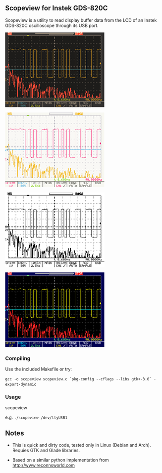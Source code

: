 ## Scopeview for Instek GDS-820C

Scopeview is a utility to read display buffer data from the LCD of an Instek GDS-820C oscilloscope through its USB port.

![](https://github.com/windsorschmidt/scopeview/raw/master/screenshot_dark.png)

![](https://github.com/windsorschmidt/scopeview/raw/master/screenshot_light.png)

![](https://github.com/windsorschmidt/scopeview/raw/master/screenshot_mono.png)

![](https://github.com/windsorschmidt/scopeview/raw/master/screenshot_orig.png)

### Compiling

Use the included Makefile or try:

```gcc -o scopeview scopeview.c `pkg-config --cflags --libs gtk+-3.0` -export-dynamic```

### Usage

scopeview <device>

e.g. ```./scopeview /dev/ttyUSB1```

## Notes

* This is quick and dirty code, tested only in Linux (Debian and Arch). Requies GTK and Glade libraries.

* Based on a similar python implementation from http://www.reconnsworld.com
